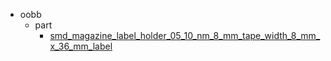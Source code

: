 * oobb
  * part
    * [smd_magazine_label_holder_05_10_nm_8_mm_tape_width_8_mm_x_36_mm_label](oobb/part/smd_magazine_label_holder_05_10_nm_8_mm_tape_width_8_mm_x_36_mm_label)
